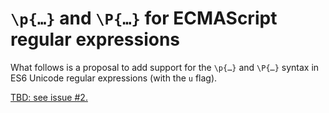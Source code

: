 # `\p{…}` and `\P{…}` for ECMAScript regular expressions

What follows is a proposal to add support for the `\p{…}` and `\P{…}` syntax in ES6 Unicode regular expressions (with the `u` flag).

[TBD: see issue #2.](https://github.com/mathiasbynens/es6-unicode-character-class-escape-sets/issues/2)
